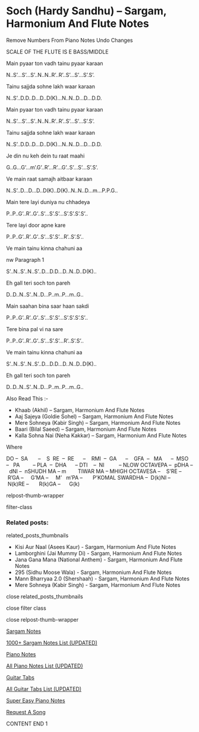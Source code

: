 
# Soch (Hardy Sandhu) – Sargam, Harmonium And Flute Notes

Remove Numbers From Piano Notes
Undo Changes

SCALE OF THE FLUTE IS E BASS/MIDDLE

Main pyaar ton vadh tainu pyaar karaan

N..S’…S’…S’..N..N..R’..R’..S’…S’…S’.S’.

Tainu sajjda sohne lakh waar karaan

N..S’..D.D..D…D..D(K)…N..N..D…D…D.D.

Main pyaar ton vadh tainu pyaar karaan

N..S’…S’…S’..N..N..R’..R’..S’…S’…S’.S’.

Tainu sajjda sohne lakh waar karaan

N..S’..D.D..D…D..D(K)…N..N..D…D…D.D.

Je din nu keh dein tu raat maahi

G..G…G’…m’.G’..R’…R’…G’..S’…S’…S’.S’.

Ve main raat samajh aitbaar karaan

N..S’..D…D…D..D(K)..D(K)..N..N..D…m…P.P.G..

Main tere layi duniya nu chhadeya

P..P..G’..R’..G’..S’…S’.S’…S’.S’.S’.S’..

Tere layi door apne kare

P..P..G’..R’..G’..S’…S’.S’…R’..S’.S’..

Ve main tainu kinna chahuni aa

nw Paragraph 1

S’..N..S’..N..S’..D…D.D…D..N..D..D(K)..

Eh gall teri soch ton pareh

D..D..N..S’..N..D…P..m..P…m..G..

Main saahan bina saar haan sakdi

P..P..G’..R’..G’..S’…S’.S’…S’.S’.S’.S’..

Tere bina pal vi na sare

P..P..G’..R’..G’..S’…S’.S’…R’..S’.S’..

Ve main tainu kinna chahuni aa

S’..N..S’..N..S’..D…D.D…D..N..D..D(K)..

Eh gall teri soch ton pareh

D..D..N..S’..N..D…P..m..P…m..G..

Also Read This :-

* Khaab (Akhil) – Sargam, Harmonium And Flute Notes
* Aaj Sajeya (Goldie Sohel) – Sargam, Harmonium And Flute Notes
* Mere Sohneya (Kabir Singh) – Sargam, Harmonium And Flute Notes
* Baari (Bilal Saeed) – Sargam, Harmonium And Flute Notes
* Kalla Sohna Nai (Neha Kakkar) – Sargam, Harmonium And Flute Notes

Where

DO –  SA       –    S  RE  –  RE      –    RMI  –  GA      –    GFA  –   MA      –  MSO  –   PA         – PLA  –  DHA      – DTI    –  NI          – NLOW OCTAVEPA –  pDHA –  dNI –  nSHUDH MA – m        TIWAR MA – MHIGH OCTAVESA –    S’RE –     R’GA –     G’MA –     M’   m’PA –       P’KOMAL SWARDHA –  D(k)NI –       N(k)RE –       R(k)GA –      G(k)

relpost-thumb-wrapper

filter-class

### Related posts:

related_posts_thumbnails

* Kisi Aur Naal (Asees Kaur) - Sargam, Harmonium And Flute Notes
* Lamborghini (Jai Mummy Di) - Sargam, Harmonium And Flute Notes
* Jana Gana Mana (National Anthem) - Sargam, Harmonium And Flute Notes
* 295 (Sidhu Moose Wala) - Sargam, Harmonium And Flute Notes
* Mann Bharryaa 2.0 (Shershaah) - Sargam, Harmonium And Flute Notes
* Mere Sohneya (Kabir Singh) - Sargam, Harmonium And Flute Notes

close related_posts_thumbnails

close filter class

close relpost-thumb-wrapper

[Sargam Notes](https://www.notationsworld.com/sargam-notes.html)

[1000+ Sargam Notes List (UPDATED)](https://www.notationsworld.com/all-songs-list-sargam-notes.html)

[Piano Notes](https://www.notationsworld.com/piano-notes.html)

[All Piano Notes List (UPDATED)](https://www.notationsworld.com/all-songs-list-piano-notes.html)

[Guitar Tabs](https://www.notationsworld.com/guitar-tabs.html)

[All Guitar Tabs List (UPDATED)](https://www.notationsworld.com/all-songs-list-guitar-tabs.html)

[Super Easy Piano Notes](https://studywall.in/)

[Request A Song](https://www.notationsworld.com/request-a-song.html)

CONTENT END 1

